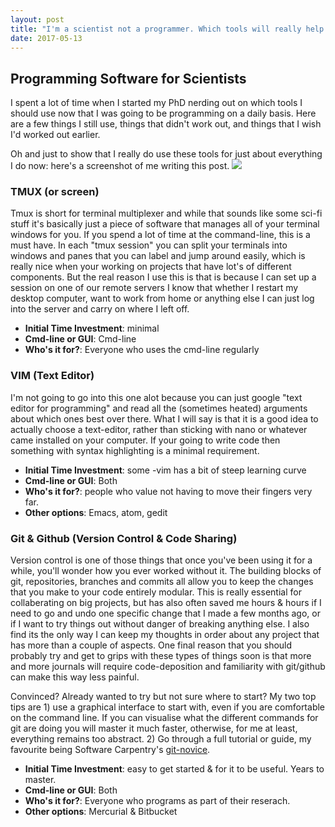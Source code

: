 ```yaml
---
layout: post
title: "I'm a scientist not a programmer. Which tools will really help me writing code?"
date: 2017-05-13
---
```


## Programming Software for Scientists
I spent a lot of time when I started my PhD nerding out on which tools I should use now that I was going to be programming on a daily basis. Here are a few things I still use, things that didn't work out, and things that I wish I'd worked out earlier.

Oh and just to show that I really do use these tools for just about everything I do now: here's a screenshot of me writing this post.
<img src="../../assets/images/sshot-tools.png">

### TMUX (or screen)
Tmux is short for terminal multiplexer and while that sounds like some sci-fi stuff it's basically just a piece of software that manages all of your terminal windows for you. If you spend a lot of time at the command-line, this is a must have. In each "tmux session" you can split your terminals into windows and panes that you can label and jump around easily, which is really nice when your working on projects that have lot's of different components. But the real reason I use this is that is because I can set up a session on one of our remote servers I know that whether I restart my desktop computer, want to work from home or anything else I can just log into the server and carry on where I left off.
- **Initial Time Investment**: minimal
- **Cmd-line or GUI**: Cmd-line
- **Who's it for?**: Everyone who uses the cmd-line regularly

### VIM (Text Editor)
I'm not going to go into this one alot because you can just google "text editor for programming" and read all the (sometimes heated) arguments about which ones best over there. What I will say is that it is a good idea to actually choose a text-editor, rather than sticking with nano or whatever came installed on your computer. If your going to write code then something with syntax highlighting is a minimal requirement.
- **Initial Time Investment**: some -vim has a bit of steep learning curve
- **Cmd-line or GUI**: Both
- **Who's it for?**: people who value not having to move their fingers very far.
- **Other options**: Emacs, atom, gedit

### Git & Github (Version Control & Code Sharing)
Version control is one of those things that once you've been using it for a while, you'll wonder how you ever worked without it. The building blocks of git, repositories, branches and commits all allow you to keep the changes that you make to your code entirely modular. This is really essential for collaberating on big projects, but has also often saved me hours & hours if I need to go and undo one specific change that I made a few months ago, or if I want to try things out without danger of breaking anything else. I also find its the only way I can keep my thoughts in order about any project that has more than a couple of aspects. One final reason that you should probably try and get to grips with these types of things soon is that more and more journals will require code-deposition and familiarity with git/github can make this way less painful.

Convinced? Already wanted to try but not sure where to start? My two top tips are 1) use a graphical interface to start with, even if you are comfortable on the command line. If you can visualise what the different commands for git are doing you will master it much faster, otherwise, for me at least, everything remains too abstract. 2) Go through a full tutorial or guide, my favourite being Software Carpentry's [git-novice](https://swcarpentry.github.io/git-novice).
- **Initial Time Investment**: easy to get started & for it to be useful. Years to master.
- **Cmd-line or GUI**: Both
- **Who's it for?**: Everyone who programs as part of their reserach.
- **Other options**: Mercurial & Bitbucket
